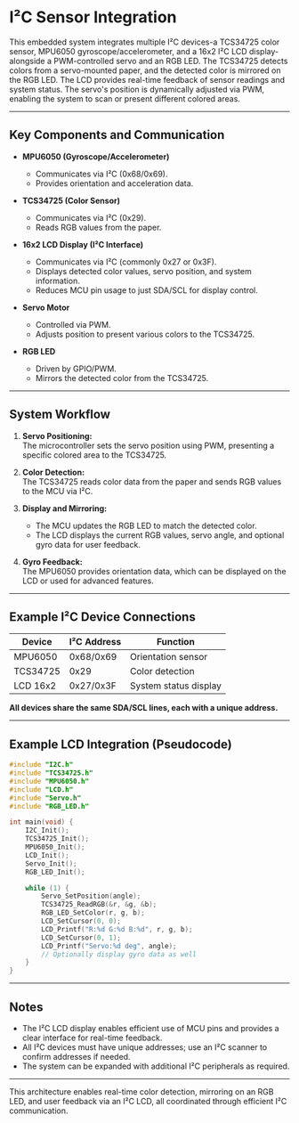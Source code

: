 # I²C Sensor Integration

This embedded system integrates multiple I²C devices-a TCS34725 color sensor, MPU6050 gyroscope/accelerometer, and a 16x2 I²C LCD display-alongside a PWM-controlled servo and an RGB LED. The TCS34725 detects colors from a servo-mounted paper, and the detected color is mirrored on the RGB LED. The LCD provides real-time feedback of sensor readings and system status. The servo's position is dynamically adjusted via PWM, enabling the system to scan or present different colored areas.

---

## Key Components and Communication

- **MPU6050 (Gyroscope/Accelerometer)**
  - Communicates via I²C (0x68/0x69).
  - Provides orientation and acceleration data.

- **TCS34725 (Color Sensor)**
  - Communicates via I²C (0x29).
  - Reads RGB values from the paper.

- **16x2 LCD Display (I²C Interface)**
  - Communicates via I²C (commonly 0x27 or 0x3F).
  - Displays detected color values, servo position, and system information.
  - Reduces MCU pin usage to just SDA/SCL for display control.

- **Servo Motor**
  - Controlled via PWM.
  - Adjusts position to present various colors to the TCS34725.

- **RGB LED**
  - Driven by GPIO/PWM.
  - Mirrors the detected color from the TCS34725.

---

## System Workflow

1. **Servo Positioning:**  
   The microcontroller sets the servo position using PWM, presenting a specific colored area to the TCS34725.

2. **Color Detection:**  
   The TCS34725 reads color data from the paper and sends RGB values to the MCU via I²C.

3. **Display and Mirroring:**  
   - The MCU updates the RGB LED to match the detected color.
   - The LCD displays the current RGB values, servo angle, and optional gyro data for user feedback.

4. **Gyro Feedback:**  
   The MPU6050 provides orientation data, which can be displayed on the LCD or used for advanced features.

---

## Example I²C Device Connections

| Device      | I²C Address | Function                |
|-------------|-------------|-------------------------|
| MPU6050     | 0x68/0x69   | Orientation sensor      |
| TCS34725    | 0x29        | Color detection         |
| LCD 16x2    | 0x27/0x3F   | System status display   |

**All devices share the same SDA/SCL lines, each with a unique address.**

---

## Example LCD Integration (Pseudocode)

```c
#include "I2C.h"
#include "TCS34725.h"
#include "MPU6050.h"
#include "LCD.h"
#include "Servo.h"
#include "RGB_LED.h"

int main(void) {
    I2C_Init();
    TCS34725_Init();
    MPU6050_Init();
    LCD_Init();
    Servo_Init();
    RGB_LED_Init();

    while (1) {
        Servo_SetPosition(angle);
        TCS34725_ReadRGB(&r, &g, &b);
        RGB_LED_SetColor(r, g, b);
        LCD_SetCursor(0, 0);
        LCD_Printf("R:%d G:%d B:%d", r, g, b);
        LCD_SetCursor(0, 1);
        LCD_Printf("Servo:%d deg", angle);
        // Optionally display gyro data as well
    }
}
```

---

## Notes

- The I²C LCD display enables efficient use of MCU pins and provides a clear interface for real-time feedback.
- All I²C devices must have unique addresses; use an I²C scanner to confirm addresses if needed.
- The system can be expanded with additional I²C peripherals as required.

---

This architecture enables real-time color detection, mirroring on an RGB LED, and user feedback via an I²C LCD, all coordinated through efficient I²C communication.


